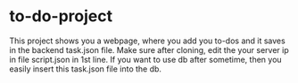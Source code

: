 # to-do-project
This project shows you a webpage, where you add you to-dos and it saves in the backend task.json file.
Make sure after cloning, edit the your server ip in file script.json in 1st line.
If you want to use db after sometime, then you easily insert this task.json file into the db.
